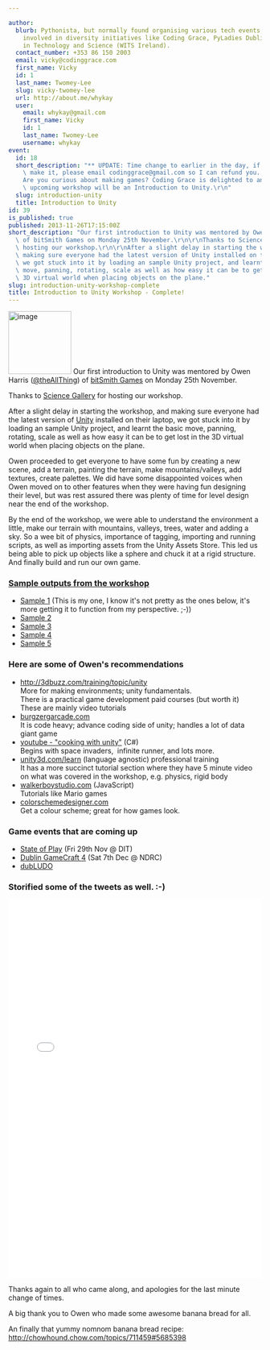 ```yaml
---

author:
  blurb: Pythonista, but normally found organising various tech events, and now heavily
    involved in diversity initiatives like Coding Grace, PyLadies Dublin, and Women
    in Technology and Science (WITS Ireland).
  contact_number: +353 86 150 2003
  email: vicky@codinggrace.com
  first_name: Vicky
  id: 1
  last_name: Twomey-Lee
  slug: vicky-twomey-lee
  url: http://about.me/whykay
  user:
    email: whykay@gmail.com
    first_name: Vicky
    id: 1
    last_name: Twomey-Lee
    username: whykay
event:
  id: 18
  short_description: "** UPDATE: Time change to earlier in the day, if you cannot\
    \ make it, please email codinggrace@gmail.com so I can refund you. **\r\n\r\n\
    Are you curious about making games? Coding Grace is delighted to announce our\
    \ upcoming workshop will be an Introduction to Unity.\r\n"
  slug: introduction-unity
  title: Introduction to Unity
id: 39
is_published: true
published: 2013-11-26T17:15:00Z
short_description: "Our first introduction to Unity was mentored by Owen Harris (@theAllThing)\
  \ of bitSmith Games on Monday 25th November.\r\n\r\nThanks to Science Gallery for\
  \ hosting our workshop.\r\n\r\nAfter a slight delay in starting the workshop, and\
  \ making sure everyone had the latest version of Unity installed on their laptop,\
  \ we got stuck into it by loading an sample Unity project, and learnt the basic\
  \ move, panning, rotating, scale as well as how easy it can be to get lost in the\
  \ 3D virtual world when placing objects on the plane."
slug: introduction-unity-workshop-complete
title: Introduction to Unity Workshop - Complete!
---
```


<p><img alt="image" src="http://media.tumblr.com/a486d4fd880f89b03b48fb567633aad8/tumblr_inline_mwvq3nXu8W1qb6uwg.jpg" width="125" />&nbsp;<span>Our first introduction to Unity was mentored by Owen Harris (</span><a href="http://twitter.com/theAllThing">@theAllThing</a><span>) of </span><a href="http://bitsmithgames.com">bitSmith Games</a><span>&nbsp;on Monday 25th November.</span></p>
<p>Thanks to <a href="http://sciencegallery.com">Science Gallery</a> for hosting our workshop.</p>
<p>After a slight delay in starting the workshop, and making sure everyone had the latest version of <a href="http://unity3d.com/">Unity</a> installed on their laptop, we got stuck into it by loading an sample Unity project, and learnt the basic move, panning, rotating, scale as well as how easy it can be to get lost in the 3D virtual world when placing objects on the plane.</p>
<p>Owen proceeded to get everyone to have some fun by creating a new scene, add a terrain, painting the terrain, make mountains/valleys, add textures, create palettes. We did have some disappointed voices when Owen moved on to other features when they were having fun designing their level, but was rest assured there was plenty of time for level design near the end of the workshop.</p>
<script charset="utf-8" src="//platform.twitter.com/widgets.js" type="text/javascript"></script>
<p>By the end of the workshop, we were able to understand the environment a little, make our terrain with mountains, valleys, trees, water and adding a sky. So a wee bit of physics, importance of tagging, importing and running scripts, as well as importing assets from the Unity Assets Store. This led us being able to pick up objects like a sphere and chuck it at a rigid structure. And finally build and run our own game.</p>
<h3><a href="http://bit.ly/18EB1YG" title="Sample outputs from unity workshop">Sample outputs from the workshop</a></h3>
<ul>
<li><span><a href="http://bit.ly/Il2eWA" title="Sample 1 output from Coding Grace's intro to unity workshop">Sample 1</a>&nbsp;(This is my one, I know it's not pretty as the ones below, it's more getting it to function from my perspective. ;-))</span></li>
<li><a href="http://bit.ly/1gfaGSy" title="Sample 2 built at intro to unity workshop"><span>Sample 2</span></a></li>
<li><a href="http://bit.ly/1dyAICI" title="Sample 3 built at intro to unity workshop (coding grace)"><span>Sample 3 </span></a></li>
<li><a href="http://bit.ly/IgbCdx" title="Sample 4 built at intro to unity workshop (coding grace)"><span>Sample 4</span></a></li>
<li><a href="http://bit.ly/1gfcBX8" title="Sample 5 built at Coding Grace intro to unity workshop"><span>Sample 5</span></a></li>
</ul>
<h3>Here are some of Owen's recommendations</h3>
<ul>
<li><a href="http://3dbuzz.com/training/topic/unity" title="3DBuzz - Training - Unity">http://3dbuzz.com/training/topic/unity<br /></a>More for making environments; unity fundamentals.<br />There is a practical game development paid courses (but worth it) <br />These are mainly video tutorials</li>
<li><a href="http://www.burgzergarcade.com/" title="http://www.burgzergarcade.com/">burgzergarcade.com<br /></a>It is code heavy; advance coding side of unity; handles a lot of data giant game</li>
<li><a href="http://www.youtube.com/user/PushyPixels" title="Youtube - Cooking with Unity">youtube - "cooking with unity"</a> (C#)<br />Begins with space invaders, &nbsp;infinite runner, and lots more.</li>
<li><a href="http://unity3d.com/learn" title="Unity official tutorials">unity3d.com/learn</a> (language agnostic) professional training<br />It has a more&nbsp;succinct&nbsp;tutorial section where they have 5 minute video on what was covered in the workshop, e.g. physics, rigid body</li>
<li><a href="http://walkerboystudio.com/" title="http://walkerboystudio.com/">walkerboystudio.com</a>&nbsp;(JavaScript)<br />Tutorials like Mario games</li>
<li><a href="http://colorschemedesigner.com/" title="http://colorschemedesigner.com/">colorschemedesigner.com<br /></a>Get a colour scheme; great for how games look.</li>
</ul>
<h3>Game events that are coming up</h3>
<ul>
<li><a href="http://www.stateofplay.ie/" title="State of Play">State of Play</a> (Fri 29th Nov @ DIT)</li>
<li><a href="http://globalgamecraft.com/events/dublin-gamecraft-4/" title="Dublin GameCraft 4 - Sat 7th Dec @ NDRC">Dublin GameCraft 4</a> (Sat 7th Dec @ NDRC)</li>
<li><a href="https://twitter.com/DubLUDO" title="DubLudo - regular game design get together">dubLUDO</a></li>
</ul>
<h3>Storified some of the tweets as well. :-)</h3>
<div class="storify"><iframe frameborder="no" height="750" src="//storify.com/whykay/coding-grace-introduction-to-unity-workshop/embed?header=false" width="100%"></iframe>
<script src="//storify.com/whykay/coding-grace-introduction-to-unity-workshop.js?header=false" type="text/javascript"></script>
</div>
<p></p>
<p><span>Thanks again to all who came along, and apologies for the last minute change of times. </span></p>
<p><span>A big thank you to Owen who made some awesome banana bread for all. </span></p>
<p><span>An finally that yummy nomnom banana bread recipe: </span><a href="http://chowhound.chow.com/topics/711459#5685398">http://chowhound.chow.com/topics/711459#5685398</a></p>